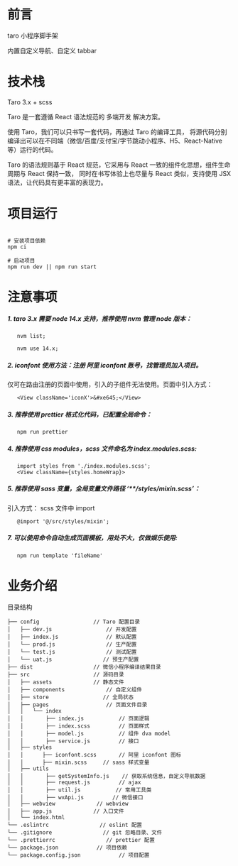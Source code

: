 # 前言

taro 小程序脚手架

内置自定义导航、自定义 tabbar

# 技术栈

Taro 3.x + scss

Taro 是一套遵循 React 语法规范的 多端开发 解决方案。

使用 Taro，我们可以只书写一套代码，再通过 Taro 的编译工具，
将源代码分别编译出可以在不同端（微信/百度/支付宝/字节跳动小程序、H5、React-Native 等）运行的代码。

Taro 的语法规则基于 React 规范，它采用与 React 一致的组件化思想，组件生命周期与 React 保持一致，
同时在书写体验上也尽量与 React 类似，支持使用 JSX 语法，让代码具有更丰富的表现力。

# 项目运行

```

# 安装项目依赖
npm ci

# 启动项目
npm run dev || npm run start

```

# 注意事项

##### 1. taro 3.x 需要 node 14.x 支持，推荐使用 nvm 管理 node 版本：

```
   nvm list;

   nvm use 14.x;
```

##### 2. iconfont 使用方法：注册 阿里 iconfont 账号，找管理员加入项目。

仅可在路由注册的页面中使用，引入的子组件无法使用。页面中引入方式：

```
   <View className='iconX'>&#xe645;</View>
```

##### 3. 推荐使用 prettier 格式化代码，已配置全局命令：

```
   npm run prettier
```

##### 4. 推荐使用 css modules，scss 文件命名为 index.modules.scss:

```
   import styles from './index.modules.scss';
   <View className={styles.homeWrap}>
```

##### 5. 推荐使用 sass 变量，全局变量文件路径 ‘\*\*/styles/mixin.scss’：

引入方式： scss 文件中 import

```
   @import '@/src/styles/mixin';
```

##### 7. 可以使用命令自动生成页面模板，用处不大，仅做娱乐使用:

```
   npm run template 'fileName'
```

# 业务介绍

目录结构

    ├── config                 // Taro 配置目录
    │   ├── dev.js                 // 开发配置
    │   ├── index.js               // 默认配置
    │   └── prod.js                // 生产配置
    │   └── test.js                // 测试配置
    │   └── uat.js                // 预生产配置
    ├── dist                   // 微信小程序编译结果目录
    ├── src                    // 源码目录
    │   ├── assets             // 静态文件
    │   ├── components             // 自定义组件
    │   ├── store                 // 全局状态
    │   ├── pages                  // 页面文件目录
    │   │   └── index
    │   │       ├── index.js           // 页面逻辑
    │   │       ├── index.scss         // 页面样式
    │   │       ├── model.js           // 组件 dva model
    │   │       ├── service.js         // 接口
    │   ├── styles
    │   │      ├── iconfont.scss       // 阿里 iconfont 图标
    │   │      ├── mixin.scss     // sass 样式变量
    │   ├── utils
    │   │       ├── getSystemInfo.js    // 获取系统信息，自定义导航数据
    │   │       ├── request.js         // ajax
    │   │       ├── util.js           // 常用工具类
    │   │       ├── wxApi.js         // 微信接口
    │   ├── webview             // webview
    │   ├── app.js             // 入口文件
    │   └── index.html
    └── .eslintrc                // eslint 配置
    └── .gitignore                // git 忽略目录、文件
    └── .prettierrc                // prettier 配置
    └── package.json            // 项目依赖
    └── package.config.json            // 项目配置
